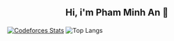 ## <p align="center">Hi, i'm Pham Minh An 👋</p>

[![Codeforces Stats](https://codeforces-readme-stats.vercel.app/api/card?username=phamminhan.0107&theme=github_dark&disable_animations=false&show_icons=true&force_username=true)](https://codeforces.com/profile/phamminhan.0107)
![Top Langs](https://github-readme-stats.vercel.app/api/top-langs/?username=Minhan39&layout=compact)

<!--
**Minhan39/minhan39** is a ✨ _special_ ✨ repository because its `README.md` (this file) appears on your GitHub profile.

Here are some ideas to get you started:

- 🔭 I’m currently working on ...
- 🌱 I’m currently learning ...
- 👯 I’m looking to collaborate on ...
- 🤔 I’m looking for help with ...
- 💬 Ask me about ...
- 📫 How to reach me: ...
- 😄 Pronouns: ...
- ⚡ Fun fact: ...
-->
